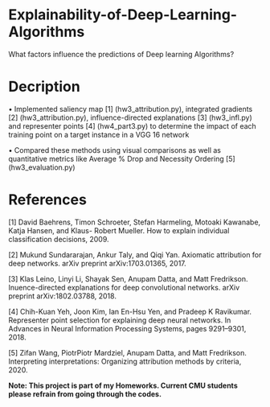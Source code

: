 # Explainability-of-Deep-Learning-Algorithms
What factors influence the predictions of Deep learning Algorithms?
# Decription

•	Implemented saliency map [1] (hw3_attribution.py), integrated gradients [2] (hw3_attribution.py), influence-directed explanations [3] (hw3_infl.py) and representer points [4] (hw4_part3.py) to determine the impact of each training point on a target instance in a VGG 16 network

•	Compared these methods using visual comparisons as well as quantitative metrics like Average % Drop and Necessity Ordering [5] (hw3_evaluation.py)

# References
[1] David Baehrens, Timon Schroeter, Stefan Harmeling, Motoaki Kawanabe, Katja Hansen, and Klaus- Robert Mueller. How to explain individual classification decisions, 2009.

[2] Mukund Sundararajan, Ankur Taly, and Qiqi Yan. Axiomatic attribution for deep networks. arXiv preprint arXiv:1703.01365, 2017.

[3] Klas Leino, Linyi Li, Shayak Sen, Anupam Datta, and Matt Fredrikson. Inuence-directed explanations for deep convolutional networks. arXiv preprint arXiv:1802.03788, 2018.

[4] Chih-Kuan Yeh, Joon Kim, Ian En-Hsu Yen, and Pradeep K Ravikumar. Representer point selection for explaining deep neural networks. In Advances in Neural Information Processing Systems, pages 9291–9301, 2018.

[5] Zifan Wang, PiotrPiotr Mardziel, Anupam Datta, and Matt Fredrikson. Interpreting interpretations: Organizing attribution methods by criteria, 2020.

**Note: This project is part of my Homeworks. Current CMU students please refrain from going through the codes.**


